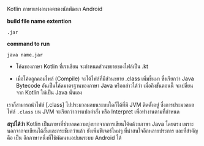 Kotlin ภาษาแห่งอนาคตของนักพัฒนา Android



**build file name extention**

`.jar`

**command to run**

`java name.jar`


- โค้ดของภาษา Kotlin ที่เราเขียน จะกำหนดส่วนขยายของไฟล์เป็น .kt

- เมื่อโค้ดถูกคอมไพล์ (Compile) จะได้ไฟล์ที่มีส่วนขยาย .class เพิ่มขึ้นมา ซึ่งเรียกว่า Java Bytecode อันเป็นโค้ดมาตรฐานของภาษา Java หรือกล่าวได้ว่า เมื่อถึงขั้นตอนนี้ จะเปลี่ยนจาก Kotlin ให้เป็น Java นั่นเอง

เราก็สามารถนำไฟล์ [.class] ไปประมวลผลบนระบบใดก็ได้ที่มี JVM ติดตั้งอยู่ ซึ่งการประมวลผลไฟล์
`.class` บน JVM จะเรียกว่าการแปลคำสั่ง หรือ Interpret เพื่อทำงานตามที่กำหนด


**สรุปได้ว่า** Kotlin เป็นภาษาที่ช่วยลดความยุ่งยากจากการเขียนโค้ดด้วยภาษา Java โดยตรง เพราะ
นอกจากจะเขียนได้สั้นและกระชับกว่าแล้ว ยังเพิ่มฟีเจอร์ใหม่ๆ ที่น่าสนใจอีกหลายประการ และที่สำคัญคือ เป็น
อีกภาษาหนึ่งที่ใช้พัฒนาแอปบนระบบ Android ได้
